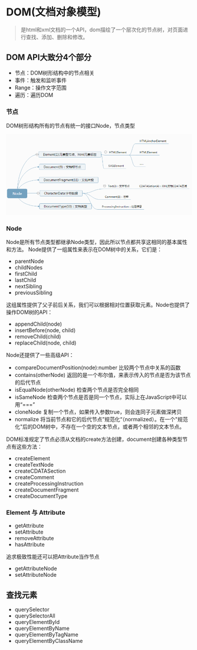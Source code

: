 # DOM(文档对象模型)

> 是html和xml文档的一个API，dom描绘了一个层次化的节点树，对页面进行查找、添加、删除和修改。

## DOM API大致分4个部分

- 节点：DOM树形结构中的节点相关
- 事件：触发和监听事件
- Range：操作文字范围
- 遍历：遍历DOM

### 节点

DOM树形结构所有的节点有统一的接口Node，节点类型

![Node节点类型](../../Images/基础前端系列/node.png)

### Node

Node是所有节点类型都继承Node类型，因此所以节点都共享这相同的基本属性和方法。
Node提供了一组属性来表示在DOM树中的关系，它们是：

- parentNode
- childNodes
- firstChild
- lastChild
- nextSibling
- previousSibling

这组属性提供了父子前后关系，我们可以根据相对位置获取元素。Node也提供了操作DOM树的API：

- appendChild(node)
- insertBefore(node, child)
- removeChild(child)
- replaceChild(node, child)

Node还提供了一些高级API：

- compareDocumentPosition(node):number 比较两个节点中关系的函数
- contains(otherNode)  返回的是一个布尔值，来表示传入的节点是否为该节点的后代节点
- isEqualNode(otherNode) 检查两个节点是否完全相同
- isSameNode 检查两个节点是否是同一个节点，实际上在JavaScript中可以用“===”
- cloneNode 复制一个节点，如果传入参数true，则会连同子元素做深拷贝
- normalize 将当前节点和它的后代节点”规范化“（normalized）。在一个"规范化"后的DOM树中，不存在一个空的文本节点，或者两个相邻的文本节点。

DOM标准规定了节点必须从文档的create方法创建，document创建各种类型节点有这些方法：

- createElement
- createTextNode
- createCDATASection
- createComment
- createProcessingInstruction
- createDocumentFragment
- createDocumentType

### Element 与 Attribute

- getAttribute
- setAttribute
- removeAttribute
- hasAttribute

追求极致性能还可以把Attribute当作节点

- getAttributeNode
- setAttributeNode

## 查找元素

- querySelector
- querySelectorAll
- queryElementById
- queryElementByName
- queryElementByTagName
- queryElementByClassName




